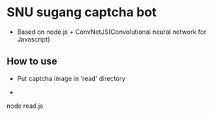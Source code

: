 # SNU sugang captcha bot
* Based on node.js + ConvNetJS(Convolutional neural network for Javascript)

## How to use
* Put captcha image in 'read' directory

* ```
node read.js

